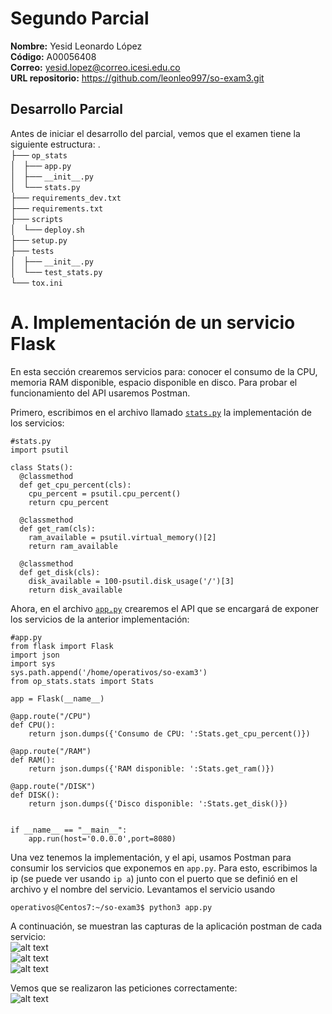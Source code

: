 # Segundo Parcial  
**Nombre:** Yesid Leonardo López  
**Código:** A00056408  
**Correo:** yesid.lopez@correo.icesi.edu.co  
**URL repositorio:** https://github.com/leonleo997/so-exam3.git  

## Desarrollo Parcial  

Antes de iniciar el desarrollo del parcial, vemos que el examen tiene la siguiente estructura:
.  
├── `op_stats`  
│   ├── `app.py`  
│   ├── `__init__.py`  
│   └── `stats.py`  
├── `requirements_dev.txt`  
├── `requirements.txt`  
├── `scripts`  
│   └── `deploy.sh`  
├── `setup.py`  
├── `tests`  
│   ├── `__init__.py`  
│   └── `test_stats.py`  
└── `tox.ini`  

# A. Implementación de un servicio Flask  

En esta sección crearemos servicios para: conocer el consumo de la CPU, memoria RAM disponible, espacio disponible en disco. Para probar el funcionamiento del API usaremos Postman.  

Primero, escribimos en el archivo llamado [`stats.py`](https://github.com/leonleo997/so-exam3/blob/yesidlopez/exam3/op_stats/stats.py) la implementación de los servicios:  
```console
#stats.py  
import psutil

class Stats():
  @classmethod
  def get_cpu_percent(cls):
    cpu_percent = psutil.cpu_percent()
    return cpu_percent

  @classmethod
  def get_ram(cls):
    ram_available = psutil.virtual_memory()[2]
    return ram_available

  @classmethod
  def get_disk(cls):
    disk_available = 100-psutil.disk_usage('/')[3]
    return disk_available

```  
Ahora, en el archivo [`app.py`](https://github.com/leonleo997/so-exam3/blob/yesidlopez/exam3/op_stats/app.py) crearemos el API que se encargará de exponer los servicios de la anterior implementación:  
```console
#app.py 
from flask import Flask
import json
import sys
sys.path.append('/home/operativos/so-exam3')
from op_stats.stats import Stats

app = Flask(__name__)

@app.route("/CPU")
def CPU():
    return json.dumps({'Consumo de CPU: ':Stats.get_cpu_percent()})

@app.route("/RAM")
def RAM():
    return json.dumps({'RAM disponible: ':Stats.get_ram()})

@app.route("/DISK")
def DISK():
    return json.dumps({'Disco disponible: ':Stats.get_disk()})


if __name__ == "__main__":
    app.run(host='0.0.0.0',port=8080)

```  
Una vez tenemos la implementación, y el api, usamos Postman para consumir los servicios que exponemos en `app.py`. Para esto, escribimos la ip (se puede ver usando `ip a`) junto con el puerto que se definió en el archivo y el nombre del servicio. Levantamos el servicio usando  
```console
operativos@Centos7:~/so-exam3$ python3 app.py 
```
A continuación, se muestran las capturas de la aplicación postman de cada servicio:  
![alt text](https://github.com/leonleo997/so-exam3/tree/yesidlopez/exam3/Images/POSTMAN_CPU.PNG)  
![alt text](https://github.com/leonleo997/so-exam3/tree/yesidlopez/exam3/Images/POSTMAN_RAM.PNG)  
![alt text](https://github.com/leonleo997/so-exam3/tree/yesidlopez/exam3/Images/POSTMAN_DISK.PNG)  

Vemos que se realizaron las peticiones correctamente:   
![alt text](https://github.com/leonleo997/so-exam3/tree/yesidlopez/exam3/Images/POSTMAN_CPU.PNG)  
